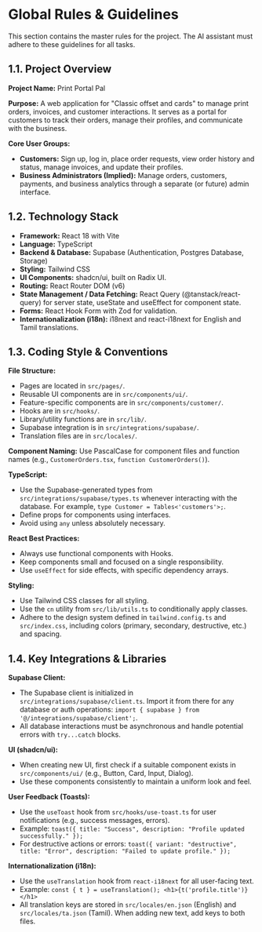 # Global Rules & Guidelines

This section contains the master rules for the project. The AI assistant must adhere to these guidelines for all tasks.

## 1.1. Project Overview
**Project Name:** Print Portal Pal

**Purpose:** A web application for "Classic offset and cards" to manage print orders, invoices, and customer interactions. It serves as a portal for customers to track their orders, manage their profiles, and communicate with the business.

**Core User Groups:**

- **Customers:** Sign up, log in, place order requests, view order history and status, manage invoices, and update their profiles.
- **Business Administrators (Implied):** Manage orders, customers, payments, and business analytics through a separate (or future) admin interface.

## 1.2. Technology Stack
- **Framework:** React 18 with Vite
- **Language:** TypeScript
- **Backend & Database:** Supabase (Authentication, Postgres Database, Storage)
- **Styling:** Tailwind CSS
- **UI Components:** shadcn/ui, built on Radix UI.
- **Routing:** React Router DOM (v6)
- **State Management / Data Fetching:** React Query (@tanstack/react-query) for server state, useState and useEffect for component state.
- **Forms:** React Hook Form with Zod for validation.
- **Internationalization (i18n):** i18next and react-i18next for English and Tamil translations.

## 1.3. Coding Style & Conventions
**File Structure:**
- Pages are located in `src/pages/`.
- Reusable UI components are in `src/components/ui/`.
- Feature-specific components are in `src/components/customer/`.
- Hooks are in `src/hooks/`.
- Library/utility functions are in `src/lib/`.
- Supabase integration is in `src/integrations/supabase/`.
- Translation files are in `src/locales/`.

**Component Naming:** Use PascalCase for component files and function names (e.g., `CustomerOrders.tsx`, `function CustomerOrders()`).

**TypeScript:**
- Use the Supabase-generated types from `src/integrations/supabase/types.ts` whenever interacting with the database. For example, `type Customer = Tables<'customers'>;`.
- Define props for components using interfaces.
- Avoid using `any` unless absolutely necessary.

**React Best Practices:**
- Always use functional components with Hooks.
- Keep components small and focused on a single responsibility.
- Use `useEffect` for side effects, with specific dependency arrays.

**Styling:**
- Use Tailwind CSS classes for all styling.
- Use the `cn` utility from `src/lib/utils.ts` to conditionally apply classes.
- Adhere to the design system defined in `tailwind.config.ts` and `src/index.css`, including colors (primary, secondary, destructive, etc.) and spacing.

## 1.4. Key Integrations & Libraries
**Supabase Client:**
- The Supabase client is initialized in `src/integrations/supabase/client.ts`. Import it from there for any database or auth operations: `import { supabase } from '@/integrations/supabase/client';`.
- All database interactions must be asynchronous and handle potential errors with `try...catch` blocks.

**UI (shadcn/ui):**
- When creating new UI, first check if a suitable component exists in `src/components/ui/` (e.g., Button, Card, Input, Dialog).
- Use these components consistently to maintain a uniform look and feel.

**User Feedback (Toasts):**
- Use the `useToast` hook from `src/hooks/use-toast.ts` for user notifications (e.g., success messages, errors).
- Example: `toast({ title: "Success", description: "Profile updated successfully." });`
- For destructive actions or errors: `toast({ variant: "destructive", title: "Error", description: "Failed to update profile." });`

**Internationalization (i18n):**
- Use the `useTranslation` hook from `react-i18next` for all user-facing text.
- Example: `const { t } = useTranslation(); <h1>{t('profile.title')}</h1>`
- All translation keys are stored in `src/locales/en.json` (English) and `src/locales/ta.json` (Tamil). When adding new text, add keys to both files.

